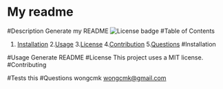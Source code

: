 # My readme

  #Description
  Generate my README
  ![License badge](https://img.shields.io/badge/license-green)
  #Table of Contents
  1. [Installation](#Installation)
  2.[Usage](#Usage)
  3.[License](#License)
  4.[Contribution](#Contribution)
  5.[Questions](#Questions)
  #Installation
  
  #Usage
  Generate README
  #License
  This project uses a MIT license.
  #Contributing
  
  #Tests
  this
  #Questions
  wongcmk
  wongcmk@gmail.com
  